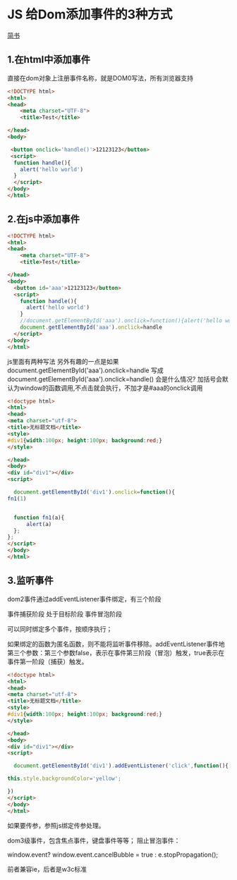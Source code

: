 # JS 给Dom添加事件的3种方式
[简书](https://www.jianshu.com/p/40f2918bf136)
## 1.在html中添加事件

直接在dom对象上注册事件名称，就是DOM0写法，所有浏览器支持
```html
<!DOCTYPE html>
<html>
<head>
    <meta charset="UTF-8">
    <title>Test</title>

</head>
<body>

 <button onclick='handle()'>12123123</button> 
 <script>
  function handle(){
    alert('hello world')
  }
  </script>
</body>
</html>
```
## 2.在js中添加事件
```html
<!DOCTYPE html>
<html>
<head>
    <meta charset="UTF-8">
    <title>Test</title>

</head>
<body>
  <button id='aaa'>12123123</button>
  <script>
    function handle(){
      alert('hello world')
    }
    //document.getElementById('aaa').onclick=function(){alert('hello world')};
    document.getElementById('aaa').onclick=handle
  </script>
</body>
</html>
```
js里面有两种写法
另外有趣的一点是如果document.getElementById('aaa').onclick=handle
写成
document.getElementById('aaa').onclick=handle()
会是什么情况?
加括号会默认为window的函数调用,不点击就会执行，不加才是#aaa的onclick调用
```html
<!doctype html>
<html>
<head>
<meta charset="utf-8">
<title>无标题文档</title>
<style>
#div1{width:100px; height:100px; background:red;}
</style>

</head>
<body>
<div id="div1"></div>
<script>

  document.getElementById('div1').onclick=function(){
fn1(1)


  function fn1(a){
      alert(a)
  }; 
};
</script>
</body>
</html>
```
## 3.监听事件
dom2事件通过addEventListener事件绑定，有三个阶段

事件捕获阶段
处于目标阶段
事件冒泡阶段

可以同时绑定多个事件，按顺序执行；

如果绑定的函数为匿名函数，则不能将监听事件移除。addEventListener事件地第三个参数：第三个参数false，表示在事件第三阶段（冒泡）触发，true表示在事件第一阶段（捕获）触发。
```html
<!doctype html>
<html>
<head>
<meta charset="utf-8">
<title>无标题文档</title>
<style>
#div1{width:100px; height:100px; background:red;}
</style>

</head>
<body>
<div id="div1"></div>
<script>

  document.getElementById('div1').addEventListener('click',function(){

this.style.backgroundColor='yellow';

})
</script>
</body>
</html>
```
如果要传参，参照js绑定传参处理。

dom3级事件，包含焦点事件，键盘事件等等；
阻止冒泡事件： 

window.event? window.event.cancelBubble = true : e.stopPropagation();

前者兼容ie，后者是w3c标准
